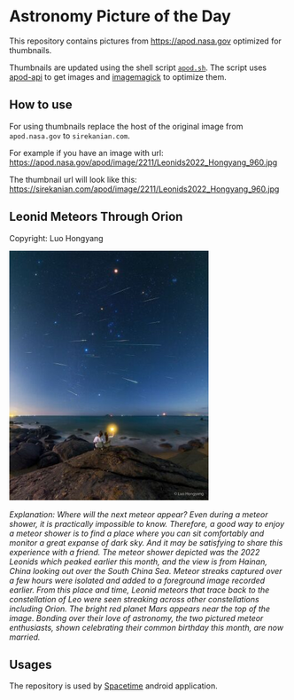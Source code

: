 # Astronomy Picture of the Day

This repository contains pictures from https://apod.nasa.gov optimized for thumbnails.

Thumbnails are updated using the shell script [`apod.sh`](apod.sh). The script
uses [apod-api](https://github.com/nasa/apod-api) to get images and [imagemagick](https://imagemagick.org) to
optimize them.

## How to use

For using thumbnails replace the host of the original image from `apod.nasa.gov` to `sirekanian.com`.

For example if you have an image with url:<br>
https://apod.nasa.gov/apod/image/2211/Leonids2022_Hongyang_960.jpg

The thumbnail url will look like this:<br>
https://sirekanian.com/apod/image/2211/Leonids2022_Hongyang_960.jpg

## Leonid Meteors Through Orion

Copyright: Luo Hongyang

[![the picture of the day][1]][2]

_Explanation: Where will the next meteor appear? Even during a meteor shower, it is practically impossible to know. Therefore, a good way to enjoy a meteor shower is to find a place where you can sit comfortably and monitor a great expanse of dark sky. And it may be satisfying to share this experience with a friend.  The meteor shower depicted was the 2022 Leonids which peaked earlier this month, and the view is from Hainan, China looking out over the South China Sea. Meteor streaks captured over a few hours were isolated and added to a foreground image recorded earlier.  From this place and time, Leonid meteors that trace back to the constellation of Leo were seen streaking across other constellations including Orion. The bright red planet Mars appears near the top of the image. Bonding over their love of astronomy, the two pictured meteor enthusiasts, shown celebrating their common birthday this month, are now married._

## Usages

The repository is used by [Spacetime][3] android application.

[1]: image/2211/Leonids2022_Hongyang_960.jpg

[2]: https://apod.nasa.gov/apod/image/2211/Leonids2022_Hongyang_960.jpg

[3]: https://github.com/sirekanian/spacetime
